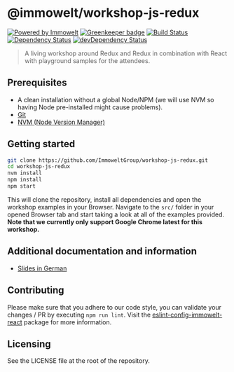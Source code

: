 # @immowelt/workshop-js-redux

[![Powered by Immowelt](https://img.shields.io/badge/powered%20by-immowelt-yellow.svg?colorB=ffb200)](https://stackshare.io/immowelt-group/)
[![Greenkeeper badge](https://badges.greenkeeper.io/ImmoweltGroup/workshop-js-redux.svg)](https://greenkeeper.io/)
[![Build Status](https://travis-ci.org/ImmoweltGroup/workshop-js-redux.svg?branch=master)](https://travis-ci.org/ImmoweltGroup/workshop-js-redux)
[![Dependency Status](https://david-dm.org/ImmoweltGroup/workshop-js-redux.svg)](https://david-dm.org/ImmoweltGroup/workshop-js-redux)
[![devDependency Status](https://david-dm.org/ImmoweltGroup/workshop-js-redux/dev-status.svg)](https://david-dm.org/ImmoweltGroup/workshop-js-redux#info=devDependencies&view=table)

> A living workshop around Redux and Redux in combination with React with playground samples for the attendees.

## Prerequisites
* A clean installation without a global Node/NPM (we will use NVM so having Node pre-installed might cause problems).
* [Git](https://git-scm.com/book/en/v2/Getting-Started-Installing-Git)
* [NVM (Node Version Manager)](https://github.com/creationix/nvm#installation)

## Getting started
```sh
git clone https://github.com/ImmoweltGroup/workshop-js-redux.git
cd workshop-js-redux
nvm install
npm install
npm start
```

This will clone the repository, install all dependencies and open the workshop examples in your Browser. Navigate to the `src/` folder in your opened Browser tab and start taking a look at all of the examples provided.
**Note that we currently only support Google Chrome latest for this workshop.**

## Additional documentation and information
* [Slides in German](https://docs.google.com/presentation/d/1BE9CYgMaQDlnoCZMfRj5OvYNtRyMwoyo9BYaWsmBGZ4/edit?usp=sharing)

## Contributing
Please make sure that you adhere to our code style, you can validate your changes / PR by executing `npm run lint`.
Visit the [eslint-config-immowelt-react](https://github.com/ImmoweltGroup/eslint-config-immowelt-react) package for more information.

## Licensing
See the LICENSE file at the root of the repository.
